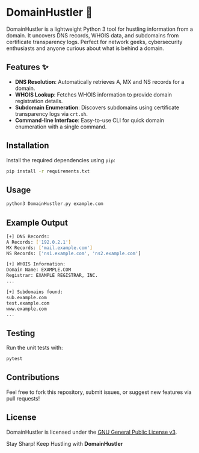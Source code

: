 # DomainHustler 🚀

DomainHustler is a lightweight Python 3 tool for hustling information from a domain. It uncovers DNS records, WHOIS data, and subdomains from certificate transparency logs. Perfect for network geeks, cybersecurity enthusiasts and anyone curious about what is behind a domain.

## Features ✨
- **DNS Resolution**: Automatically retrieves A, MX and NS records for a domain.
- **WHOIS Lookup**: Fetches WHOIS information to provide domain registration details.
- **Subdomain Enumeration**: Discovers subdomains using certificate transparency logs via `crt.sh`.
- **Command-line Interface**: Easy-to-use CLI for quick domain enumeration with a single command.

## Installation
Install the required dependencies using `pip`:

```bash
pip install -r requirements.txt
```

## Usage

```bash
python3 DomainHustler.py example.com
```

## Example Output

```bash
[+] DNS Records:
A Records: ['192.0.2.1']
MX Records: ['mail.example.com']
NS Records: ['ns1.example.com', 'ns2.example.com']

[+] WHOIS Information:
Domain Name: EXAMPLE.COM
Registrar: EXAMPLE REGISTRAR, INC.
...

[+] Subdomains found:
sub.example.com
test.example.com
www.example.com
...
```

## Testing
Run the unit tests with:

```bash
pytest
```

## Contributions

Feel free to fork this repository, submit issues, or suggest new features via pull requests!

## License

DomainHustler is licensed under the [GNU General Public License v3](LICENSE).

Stay Sharp! Keep Hustling with **DomainHustler**
